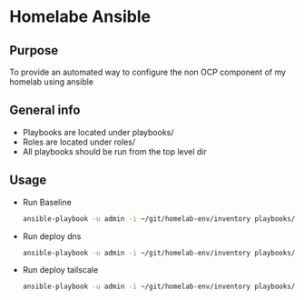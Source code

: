 # Homelabe Ansible

## Purpose

To provide an automated way to configure the non OCP component of my homelab using ansible

## General info

- Playbooks are located under playbooks/
- Roles are located under roles/
- All playbooks should be run from the top level dir

## Usage

- Run Baseline

    ```bash
    ansible-playbook -u admin -i ~/git/homelab-env/inventory playbooks/baseline.yml -kK
    ```

- Run deploy dns

    ```bash
    ansible-playbook -u admin -i ~/git/homelab-env/inventory playbooks/deploy_dns.yml --ask-vault-pass -kK
    ```

- Run deploy tailscale

    ```bash
    ansible-playbook -u admin -i ~/git/homelab-env/inventory playbooks/deploy_tailscale.yml --ask-vault-pass -kK
    ```
